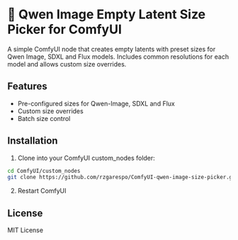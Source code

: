 # 📐 Qwen Image Empty Latent Size Picker for ComfyUI

A simple ComfyUI node that creates empty latents with preset sizes for Qwen Image, SDXL and Flux models. Includes common resolutions for each model and allows custom size overrides.

## Features

- Pre-configured sizes for Qwen-Image, SDXL and Flux
- Custom size overrides
- Batch size control


## Installation

1. Clone into your ComfyUI custom_nodes folder:
```bash
cd ComfyUI/custom_nodes
git clone https://github.com/rzgarespo/ComfyUI-qwen-image-size-picker.git
```

2. Restart ComfyUI

## License

MIT License
